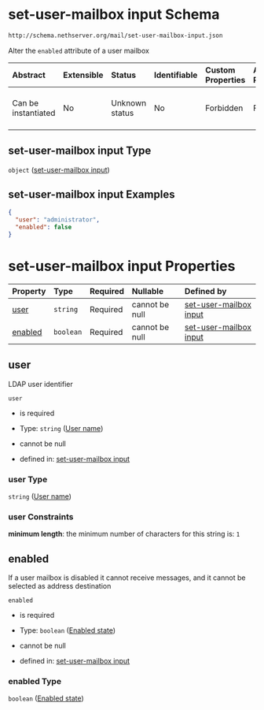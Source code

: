 # set-user-mailbox input Schema

```txt
http://schema.nethserver.org/mail/set-user-mailbox-input.json
```

Alter the `enabled` attribute of a user mailbox

| Abstract            | Extensible | Status         | Identifiable | Custom Properties | Additional Properties | Access Restrictions | Defined In                                                                             |
| :------------------ | :--------- | :------------- | :----------- | :---------------- | :-------------------- | :------------------ | :------------------------------------------------------------------------------------- |
| Can be instantiated | No         | Unknown status | No           | Forbidden         | Forbidden             | none                | [set-user-mailbox-input.json](mail/set-user-mailbox-input.json "open original schema") |

## set-user-mailbox input Type

`object` ([set-user-mailbox input](set-user-mailbox-input.md))

## set-user-mailbox input Examples

```json
{
  "user": "administrator",
  "enabled": false
}
```

# set-user-mailbox input Properties

| Property            | Type      | Required | Nullable       | Defined by                                                                                                                                                       |
| :------------------ | :-------- | :------- | :------------- | :--------------------------------------------------------------------------------------------------------------------------------------------------------------- |
| [user](#user)       | `string`  | Required | cannot be null | [set-user-mailbox input](set-user-mailbox-input-properties-user-name.md "http://schema.nethserver.org/mail/set-user-mailbox-input.json#/properties/user")        |
| [enabled](#enabled) | `boolean` | Required | cannot be null | [set-user-mailbox input](set-user-mailbox-input-properties-enabled-state.md "http://schema.nethserver.org/mail/set-user-mailbox-input.json#/properties/enabled") |

## user

LDAP user identifier

`user`

*   is required

*   Type: `string` ([User name](set-user-mailbox-input-properties-user-name.md))

*   cannot be null

*   defined in: [set-user-mailbox input](set-user-mailbox-input-properties-user-name.md "http://schema.nethserver.org/mail/set-user-mailbox-input.json#/properties/user")

### user Type

`string` ([User name](set-user-mailbox-input-properties-user-name.md))

### user Constraints

**minimum length**: the minimum number of characters for this string is: `1`

## enabled

If a user mailbox is disabled it cannot receive messages, and it cannot be selected as address destination

`enabled`

*   is required

*   Type: `boolean` ([Enabled state](set-user-mailbox-input-properties-enabled-state.md))

*   cannot be null

*   defined in: [set-user-mailbox input](set-user-mailbox-input-properties-enabled-state.md "http://schema.nethserver.org/mail/set-user-mailbox-input.json#/properties/enabled")

### enabled Type

`boolean` ([Enabled state](set-user-mailbox-input-properties-enabled-state.md))
